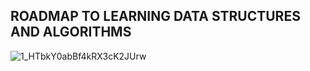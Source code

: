 <h2>ROADMAP TO LEARNING DATA STRUCTURES AND ALGORITHMS</h2>

![1_HTbkY0abBf4kRX3cK2JUrw](https://user-images.githubusercontent.com/67545874/163911707-201b6ffe-2397-4ee1-945c-accd8bd7bc5a.png)
